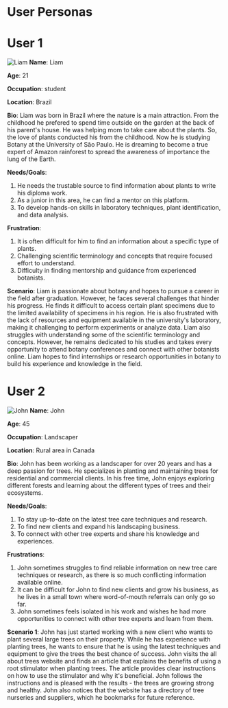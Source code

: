 # User Personas
# User 1
![Liam](https://images.unsplash.com/photo-1492562080023-ab3db95bfbce?ixlib=rb-4.0.3&ixid=MnwxMjA3fDB8MHxzZWFyY2h8NjB8fG1hbiUyMGluJTIwbmF0dXJlfGVufDB8fDB8fA%3D%3D&auto=format&fit=crop&w=800&q=60)
**Name**: Liam 

**Age**: 21

**Occupation**: student

**Location**: Brazil

**Bio**: Liam was born in Brazil where the nature is a main attraction. From the childhood he prefered to spend time outside on the garden at the back of his parent's house. He was helping mom to take care about the plants. So, the love of plants conducted his from the childhood. Now he is studying Botany at the University of São Paulo. He is dreaming to become a true expert of Amazon rainforest to spread the awareness of importance the lung of the Earth.

**Needs/Goals**: 
1.	He needs the trustable source to find information about plants to write his diploma work.
2.	As a junior in this area, he can find a mentor on this platform.
3. To develop hands-on skills in laboratory techniques, plant identification, and data analysis.

**Frustration**:
1. It is often difficult for him to find an information about a specific type of plants.
2. Challenging scientific terminology and concepts that require focused effort to understand.
3.	Difficulty in finding mentorship and guidance from experienced botanists.

**Scenario**: Liam is passionate about botany and hopes to pursue a career in the field after graduation. However, he faces several challenges that hinder his progress. He finds it difficult to access certain plant specimens due to the limited availability of specimens in his region. He is also frustrated with the lack of resources and equipment available in the university's laboratory, making it challenging to perform experiments or analyze data. Liam also struggles with understanding some of the scientific terminology and concepts. However, he remains dedicated to his studies and takes every opportunity to attend botany conferences and connect with other botanists online. Liam hopes to find internships or research opportunities in botany to build his experience and knowledge in the field.
# User 2
![John](https://images.unsplash.com/photo-1618781937809-af2375aa8f5f?ixlib=rb-4.0.3&ixid=MnwxMjA3fDB8MHxzZWFyY2h8MTh8fG1hbiUyMGluJTIwbmF0dXJlfGVufDB8fDB8fA%3D%3D&auto=format&fit=crop&w=800&q=60)
**Name**: John

**Age**: 45

**Occupation**: Landscaper

**Location**: Rural area in Canada

**Bio**: John has been working as a landscaper for over 20 years and has a deep passion for trees. He specializes in planting and maintaining trees for residential and commercial clients. In his free time, John enjoys exploring different forests and learning about the different types of trees and their ecosystems.

**Needs/Goals**:
1. To stay up-to-date on the latest tree care techniques and research.
2.	To find new clients and expand his landscaping business.
3.	To connect with other tree experts and share his knowledge and experiences.

**Frustrations**:
1.	John sometimes struggles to find reliable information on new tree care techniques or research, as there is so much conflicting information available online.
2.	It can be difficult for John to find new clients and grow his business, as he lives in a small town where word-of-mouth referrals can only go so far.
3.	John sometimes feels isolated in his work and wishes he had more opportunities to connect with other tree experts and learn from them.

**Scenario 1**:
	John has just started working with a new client who wants to plant several large trees on their property. While he has experience with planting trees, he wants to ensure that he is using the latest techniques and equipment to give the trees the best chance of success. John visits the all about trees website and finds an article that explains the benefits of using a root stimulator when planting trees. The article provides clear instructions on how to use the stimulator and why it's beneficial. John follows the instructions and is pleased with the results - the trees are growing strong and healthy. John also notices that the website has a directory of tree nurseries and suppliers, which he bookmarks for future reference.